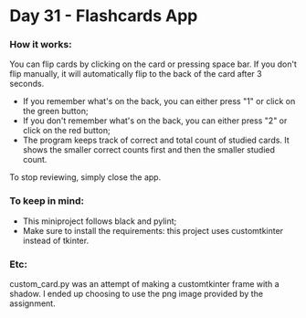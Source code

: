 # Day 31 - Flashcards App

### How it works:

You can flip cards by clicking on the card or pressing space bar. If you don't flip manually, it will automatically flip to the back of the card after 3 seconds.

- If you remember what's on the back, you can either press "1" or click on the green button;
- If you don't remember what's on the back, you can either press "2" or click on the red button;
- The program keeps track of correct and total count of studied cards. It shows the smaller correct counts first and then the smaller studied count.

To stop reviewing, simply close the app.


### To keep in mind:

- This miniproject follows black and pylint;
- Make sure to install the requirements: this project uses customtkinter instead of tkinter.

### Etc:

custom_card.py was an attempt of making a customtkinter frame with a shadow. I ended up choosing to use the png image provided by the assignment.
